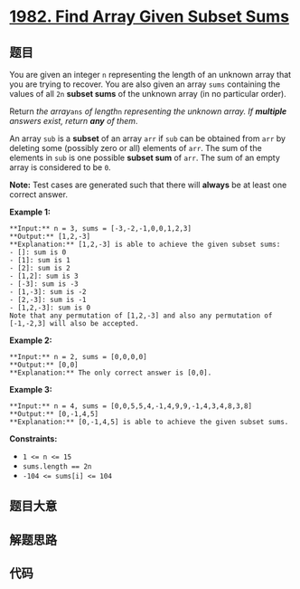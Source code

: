 # [1982. Find Array Given Subset Sums](https://leetcode.com/problems/find-array-given-subset-sums)

## 题目

You are given an integer `n` representing the length of an unknown array that
you are trying to recover. You are also given an array `sums` containing the
values of all `2n` **subset sums** of the unknown array (in no particular
order).

Return _the array_`ans` _of length_`n` _representing the unknown array. If
**multiple** answers exist, return **any** of them_.

An array `sub` is a **subset** of an array `arr` if `sub` can be obtained from
`arr` by deleting some (possibly zero or all) elements of `arr`. The sum of
the elements in `sub` is one possible **subset sum** of `arr`. The sum of an
empty array is considered to be `0`.

**Note:** Test cases are generated such that there will **always** be at least
one correct answer.



**Example 1:**

    
    
    **Input:** n = 3, sums = [-3,-2,-1,0,0,1,2,3]
    **Output:** [1,2,-3]
    **Explanation:** [1,2,-3] is able to achieve the given subset sums:
    - []: sum is 0
    - [1]: sum is 1
    - [2]: sum is 2
    - [1,2]: sum is 3
    - [-3]: sum is -3
    - [1,-3]: sum is -2
    - [2,-3]: sum is -1
    - [1,2,-3]: sum is 0
    Note that any permutation of [1,2,-3] and also any permutation of [-1,-2,3] will also be accepted.
    

**Example 2:**

    
    
    **Input:** n = 2, sums = [0,0,0,0]
    **Output:** [0,0]
    **Explanation:** The only correct answer is [0,0].
    

**Example 3:**

    
    
    **Input:** n = 4, sums = [0,0,5,5,4,-1,4,9,9,-1,4,3,4,8,3,8]
    **Output:** [0,-1,4,5]
    **Explanation:** [0,-1,4,5] is able to achieve the given subset sums.
    



**Constraints:**

  * `1 <= n <= 15`
  * `sums.length == 2n`
  * `-104 <= sums[i] <= 104`


## 题目大意

## 解题思路

## 代码

```javascript

```
